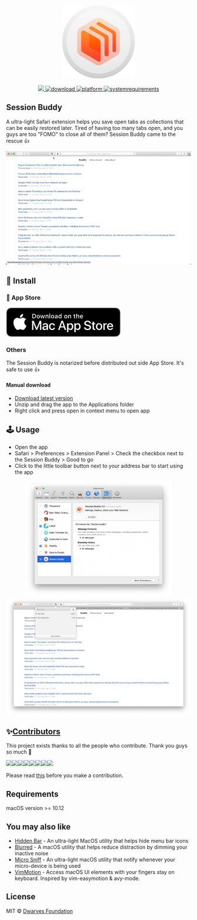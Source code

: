 <p align="center">
	<img width="200" height="200" margin-right="100%" src="misc/icon.png">
</p>
<p align="center">
	<a href="https://webuild.community">
        <img src="https://raw.githubusercontent.com/webuild-community/badge/master/svg/made.svg" />
	</a>
<a href="https://github.com/dwarvesf/session-buddy/releases/latest">
 		<img src="https://img.shields.io/badge/download-latest-brightgreen.svg" alt="download">
	<a href="https://img.shields.io/badge/platform-macOS-lightgrey.svg">
 		<img src="https://img.shields.io/badge/platform-macOS-lightgrey.svg" alt="platform">
	</a>
	<a href="https://img.shields.io/badge/requirements-macOS Sierra+-ff69b4.svg">
 		<img src="https://img.shields.io/badge/requirements-macOS Sierra+-ff69b4.svg" alt="systemrequirements">
	</a>
</p>

## Session Buddy

A ultra-light Safari extension helps you save open tabs as collections that can be easily restored later. Tired of having too many tabs open, and you guys are too "FOMO" to close all of them? Session Buddy came to the rescue 👍

<p align="center">
	<img width="600" src="misc/guide.gif">
</p>

## 🚀 Install

###  App Store

[![AppStore](misc/appstore.svg)](https://apps.apple.com/us/app/session-buddy/id1515213004)

### Others

The Session Buddy is notarized before distributed out side App Store. It's safe to use 👍

#### Manual download

- [Download latest version](https://github.com/dwarvesf/session-buddy/releases/latest)
- Unzip and drag the app to the Applications folder
- Right click and press open in context menu to open app

## 🕹 Usage

- Open the app
- Safari > Preferences > Extension Panel > Check the checkbox next to the Session Buddy > Good to go
- Click to the little toolbar button next to your address bar to start using the app

<p align="center">
	<img width="400" src="misc/screenshot1.png">
	<img width="500" src="misc/screenshot2.png">
</p>

## ✨<a href="https://github.com/dwarvesf/session-buddy/graphs/contributors">Contributors</a>

This project exists thanks to all the people who contribute. Thank you guys so much 👏

[![](https://sourcerer.io/fame/phucledien/dwarvesf/session-buddy/images/0)](https://sourcerer.io/fame/phucledien/dwarvesf/session-buddy/links/0)[![](https://sourcerer.io/fame/phucledien/dwarvesf/session-buddy/images/1)](https://sourcerer.io/fame/phucledien/dwarvesf/session-buddy/links/1)[![](https://sourcerer.io/fame/phucledien/dwarvesf/session-buddy/images/2)](https://sourcerer.io/fame/phucledien/dwarvesf/session-buddy/links/2)[![](https://sourcerer.io/fame/phucledien/dwarvesf/session-buddy/images/3)](https://sourcerer.io/fame/phucledien/dwarvesf/session-buddy/links/3)[![](https://sourcerer.io/fame/phucledien/dwarvesf/session-buddy/images/4)](https://sourcerer.io/fame/phucledien/dwarvesf/session-buddy/links/4)[![](https://sourcerer.io/fame/phucledien/dwarvesf/session-buddy/images/5)](https://sourcerer.io/fame/phucledien/dwarvesf/session-buddy/links/5)[![](https://sourcerer.io/fame/phucledien/dwarvesf/session-buddy/images/6)](https://sourcerer.io/fame/phucledien/dwarvesf/session-buddy/links/6)[![](https://sourcerer.io/fame/phucledien/dwarvesf/session-buddy/images/7)](https://sourcerer.io/fame/phucledien/dwarvesf/session-buddy/links/7)

Please read [this](CONTRIBUTING.md) before you make a contribution.

## Requirements
macOS version >= 10.12

## You may also like
- [Hidden Bar](https://github.com/dwarvesf/hidden) - An ultra-light MacOS utility that helps hide menu bar icons
- [Blurred](https://github.com/dwarvesf/blurred) - A macOS utility that helps reduce distraction by dimming your inactive noise
- [Micro Sniff](https://github.com/dwarvesf/micro-sniff) - An ultra-light macOS utility that notify whenever your micro-device is being used
- [VimMotion](https://github.com/dwarvesf/VimMotionApp) - Access macOS UI elements with your fingers stay on keyboard. Inspired by vim-easymotion & avy-mode.

## License

MIT &copy; [Dwarves Foundation](https://github.com/dwarvesf)
